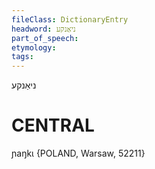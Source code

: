 ```yaml
---
fileClass: DictionaryEntry
headword: ניאַנקע
part_of_speech: 
etymology: 
tags: 
---
```

ניאַנקע

CENTRAL
========

ɲaŋkɩ {POLAND, Warsaw, 52211}
